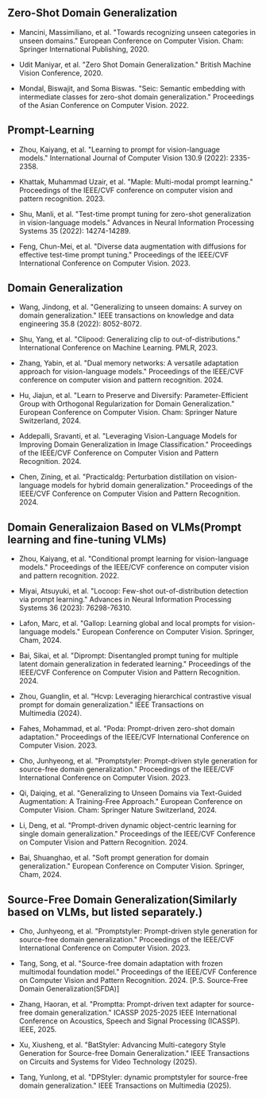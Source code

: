 ## Zero-Shot Domain Generalization
- Mancini, Massimiliano, et al. "Towards recognizing unseen categories in unseen domains." European Conference on Computer Vision. Cham: Springer International Publishing, 2020. 

- Udit Maniyar, et al. "Zero Shot Domain Generalization." British Machine Vision Conference, 2020.

- Mondal, Biswajit, and Soma Biswas. "Seic: Semantic embedding with intermediate classes for zero-shot domain generalization." Proceedings of the Asian Conference on Computer Vision. 2022.

## Prompt-Learning
- Zhou, Kaiyang, et al. "Learning to prompt for vision-language models." International Journal of Computer Vision 130.9 (2022): 2335-2358. 

- Khattak, Muhammad Uzair, et al. "Maple: Multi-modal prompt learning." Proceedings of the IEEE/CVF conference on computer vision and pattern recognition. 2023. 

- Shu, Manli, et al. "Test-time prompt tuning for zero-shot generalization in vision-language models." Advances in Neural Information Processing Systems 35 (2022): 14274-14289. 

- Feng, Chun-Mei, et al. "Diverse data augmentation with diffusions for effective test-time prompt tuning." Proceedings of the IEEE/CVF International Conference on Computer Vision. 2023. 

## Domain Generalization
- Wang, Jindong, et al. "Generalizing to unseen domains: A survey on domain generalization." IEEE transactions on knowledge and data engineering 35.8 (2022): 8052-8072. 

- Shu, Yang, et al. "Clipood: Generalizing clip to out-of-distributions." International Conference on Machine Learning. PMLR, 2023. 

- Zhang, Yabin, et al. "Dual memory networks: A versatile adaptation approach for vision-language models." Proceedings of the IEEE/CVF conference on computer vision and pattern recognition. 2024. 

- Hu, Jiajun, et al. "Learn to Preserve and Diversify: Parameter-Efficient Group with Orthogonal Regularization for Domain Generalization." European Conference on Computer Vision. Cham: Springer Nature Switzerland, 2024. 

- Addepalli, Sravanti, et al. "Leveraging Vision-Language Models for Improving Domain Generalization in Image Classification." Proceedings of the IEEE/CVF Conference on Computer Vision and Pattern Recognition. 2024. 

- Chen, Zining, et al. "Practicaldg: Perturbation distillation on vision-language models for hybrid domain generalization." Proceedings of the IEEE/CVF Conference on Computer Vision and Pattern Recognition. 2024. 

## Domain Generalizaion Based on VLMs(Prompt learning and fine-tuning VLMs)
- Zhou, Kaiyang, et al. "Conditional prompt learning for vision-language models." Proceedings of the IEEE/CVF conference on computer vision and pattern recognition. 2022. 

- Miyai, Atsuyuki, et al. "Locoop: Few-shot out-of-distribution detection via prompt learning." Advances in Neural Information Processing Systems 36 (2023): 76298-76310. 

- Lafon, Marc, et al. "Gallop: Learning global and local prompts for vision-language models." European Conference on Computer Vision. Springer, Cham, 2024. 

- Bai, Sikai, et al. "Diprompt: Disentangled prompt tuning for multiple latent domain generalization in federated learning." Proceedings of the IEEE/CVF Conference on Computer Vision and Pattern Recognition. 2024. 

- Zhou, Guanglin, et al. "Hcvp: Leveraging hierarchical contrastive visual prompt for domain generalization." IEEE Transactions on Multimedia (2024). 

- Fahes, Mohammad, et al. "Poda: Prompt-driven zero-shot domain adaptation." Proceedings of the IEEE/CVF International Conference on Computer Vision. 2023. 

- Cho, Junhyeong, et al. "Promptstyler: Prompt-driven style generation for source-free domain generalization." Proceedings of the IEEE/CVF International Conference on Computer Vision. 2023. 

- Qi, Daiqing, et al. "Generalizing to Unseen Domains via Text-Guided Augmentation: A Training-Free Approach." European Conference on Computer Vision. Cham: Springer Nature Switzerland, 2024. 

- Li, Deng, et al. "Prompt-driven dynamic object-centric learning for single domain generalization." Proceedings of the IEEE/CVF Conference on Computer Vision and Pattern Recognition. 2024. 

- Bai, Shuanghao, et al. "Soft prompt generation for domain generalization." European Conference on Computer Vision. Springer, Cham, 2024. 

## Source-Free Domain Generalization(Similarly based on VLMs, but listed separately.)
- Cho, Junhyeong, et al. "Promptstyler: Prompt-driven style generation for source-free domain generalization." Proceedings of the IEEE/CVF International Conference on Computer Vision. 2023.

- Tang, Song, et al. "Source-free domain adaptation with frozen multimodal foundation model." Proceedings of the IEEE/CVF Conference on Computer Vision and Pattern Recognition. 2024. [P.S. Source-Free Domain Generalization(SFDA)]

- Zhang, Haoran, et al. "Promptta: Prompt-driven text adapter for source-free domain generalization." ICASSP 2025-2025 IEEE International Conference on Acoustics, Speech and Signal Processing (ICASSP). IEEE, 2025.

- Xu, Xiusheng, et al. "BatStyler: Advancing Multi-category Style Generation for Source-free Domain Generalization." IEEE Transactions on Circuits and Systems for Video Technology (2025).

- Tang, Yunlong, et al. "DPStyler: dynamic promptstyler for source-free domain generalization." IEEE Transactions on Multimedia (2025).